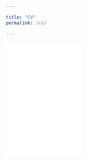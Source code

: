 ```yaml
---

title: "CV"
permalink: /cv/

---
```

<embed src="/files/pdf/CV.pdf" type="application/pdf" width="200" height="300">


